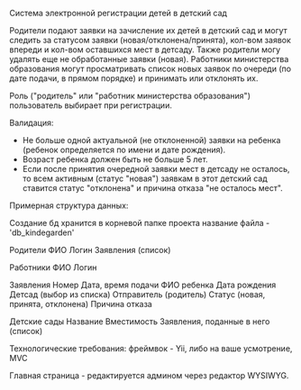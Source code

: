 Система электронной регистрации детей в детский сад

Родители подают заявки на зачисление их детей в детский сад и могут следить за статусом заявки (новая/отклонена/принята),
кол-вом заявок впереди и кол-вом оставшихся мест в детсаду.
Также родители могу удалять еще не обработанные заявки (новая).
Работники министерства образования могут просматривать список новых заявок по очереди (по дате подачи, в прямом порядке) и принимать или отклонять их.

Роль ("родитель" или "работник министерства образования") пользователь выбирает при регистрации.

Валидация:
- Не больше одной актуальной (не отклоненной) заявки на ребенка (ребенок определяется по имени и дате рождения).
- Возраст ребенка должен быть не больше 5 лет.
- Если после принятия очередной заявки мест в детсаду не осталось, то всем активным (статус "новая") заявкам в этот детский сад ставится статус "отклонена" и причина отказа "не осталось мест".


Примерная структура данных:

Создание бд хранится в корневой папке проекта название файла - 'db_kindegarden'

Родители
ФИО
Логин
Заявления (список)

Работники
ФИО
Логин

Заявления
Номер
Дата, время подачи
ФИО ребенка
Дата рождения
Детсад (выбор из списка)
Отправитель (родитель)
Статус (новая, принята, отклонена)
Причина отказа

Детские сады
Название
Вместимость
Заявления, поданные в него (список)

Технологические требования:
фреймвок - Yii, либо на ваше усмотрение, MVC

Главная страница - редактируется админом через редактор WYSIWYG.

